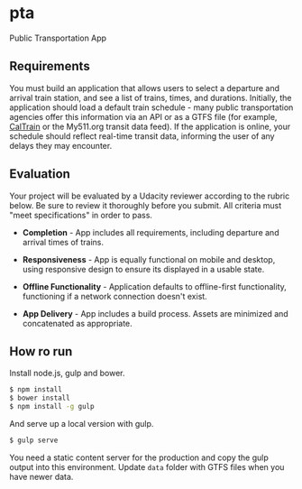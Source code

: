 # pta

Public Transportation App

##  Requirements

You must build an application that allows users to select a departure and arrival train station, and see a list of trains, times, and durations. Initially, the application should load a default train schedule - many public transportation agencies offer this information via an API or as a GTFS file (for example,   [CalTrain](http://www.caltrain.com/developer.html) or the My511.org transit data feed). If the application is online, your schedule should reflect real-time transit data, informing the user of any delays they may encounter.

## Evaluation

Your project will be evaluated by a Udacity reviewer according to the rubric below. Be sure to review it thoroughly before you submit. All criteria must "meet specifications" in order to pass.

* **Completion** - App includes all requirements, including departure and arrival times of trains.

* **Responsiveness** - App is equally functional on mobile and desktop, using responsive design to ensure its displayed in a usable state.

* **Offline Functionality** - Application defaults to offline-first functionality, functioning if a network connection doesn't exist.

* **App Delivery** - App includes a build process. Assets are minimized and concatenated as appropriate.


## How ro run

Install node.js, gulp and bower.

```sh
$ npm install
$ bower install
$ npm install -g gulp
```

And serve up a local version with gulp.

```sh
$ gulp serve
```

You need a static content server for the production and copy the gulp output into this environment. Update `data` folder with GTFS files when you have newer data.